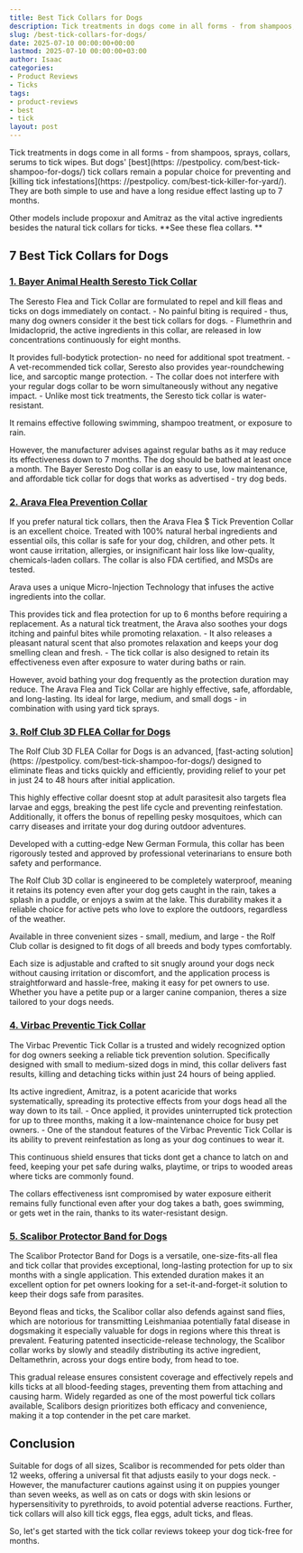 ```yaml
---
title: Best Tick Collars for Dogs
description: Tick treatments in dogs come in all forms - from shampoos, sprays, collars, serums to tick wipes. But dogs' best tick collars remain a popular choice for...
slug: /best-tick-collars-for-dogs/
date: 2025-07-10 00:00:00+00:00
lastmod: 2025-07-10 00:00:00+03:00
author: Isaac
categories:
- Product Reviews
- Ticks
tags:
- product-reviews
- best
- tick
layout: post
---
```


Tick treatments in dogs come in all forms - from shampoos, sprays, collars, serums to tick wipes. But dogs' [best](https: //pestpolicy. com/best-tick-shampoo-for-dogs/) tick collars remain a popular choice for preventing and [killing tick infestations](https: //pestpolicy. com/best-tick-killer-for-yard/). They are both simple to use and have a long residue effect lasting up to 7 months.

Other models include propoxur and Amitraz as the vital active ingredients besides the natural tick collars for ticks. **See these flea collars. **

##  7 Best Tick Collars for Dogs

###  [1. Bayer Animal Health Seresto Tick Collar](https://www.amazon.com/dp/B00B8CG602/?tag=p-policy-20)

The Seresto Flea and Tick Collar are formulated to repel and kill fleas and ticks on dogs immediately on contact. - No painful biting is required - thus, many dog owners consider it the best tick collars for dogs. - Flumethrin and Imidacloprid, the active ingredients in this collar, are released in low concentrations continuously for eight months.

It provides full-bodytick protection- no need for additional spot treatment. - A vet-recommended tick collar, Seresto also provides year-roundchewing lice, and sarcoptic mange protection. - The collar does not interfere with your regular dogs collar to be worn simultaneously without any negative impact. - Unlike most tick treatments, the Seresto tick collar is water-resistant.

It remains effective following swimming, shampoo treatment, or exposure to rain.

However, the manufacturer advises against regular baths as it may reduce its effectiveness down to 7 months. The dog should be bathed at least once a month. The Bayer Seresto Dog collar is an easy to use, low maintenance, and affordable tick collar for dogs that works as advertised - try dog beds.

###  [2. Arava Flea Prevention Collar](https://www.amazon.com/dp/B01N0UCPUS/?tag=p-policy-20)

If you prefer natural tick collars, then the Arava Flea $ Tick Prevention Collar is an excellent choice. Treated with 100% natural herbal ingredients and essential oils, this collar is safe for your dog, children, and other pets. It wont cause irritation, allergies, or insignificant hair loss like low-quality, chemicals-laden collars. The collar is also FDA certified, and MSDs are tested.

Arava uses a unique Micro-Injection Technology that infuses the active ingredients into the collar.

This provides tick and flea protection for up to 6 months before requiring a replacement. As a natural tick treatment, the Arava also soothes your dogs itching and painful bites while promoting relaxation. - It also releases a pleasant natural scent that also promotes relaxation and keeps your dog smelling clean and fresh. - The tick collar is also designed to retain its effectiveness even after exposure to water during baths or rain.

However, avoid bathing your dog frequently as the protection duration may reduce. The Arava Flea and Tick Collar are highly effective, safe, affordable, and long-lasting. Its ideal for large, medium, and small dogs - in combination with using yard tick sprays.

###  [3. Rolf Club 3D FLEA Collar for Dogs](https://www.amazon.com/dp/B06XGWYHWR/?tag=p-policy-20)

The Rolf Club 3D FLEA Collar for Dogs is an advanced, [fast-acting solution](https: //pestpolicy. com/best-tick-shampoo-for-dogs/) designed to eliminate fleas and ticks quickly and efficiently, providing relief to your pet in just 24 to 48 hours after initial application.

This highly effective collar doesnt stop at adult parasitesit also targets flea larvae and eggs, breaking the pest life cycle and preventing reinfestation. Additionally, it offers the bonus of repelling pesky mosquitoes, which can carry diseases and irritate your dog during outdoor adventures.

Developed with a cutting-edge New German Formula, this collar has been rigorously tested and approved by professional veterinarians to ensure both safety and performance.

The Rolf Club 3D collar is engineered to be completely waterproof, meaning it retains its potency even after your dog gets caught in the rain, takes a splash in a puddle, or enjoys a swim at the lake. This durability makes it a reliable choice for active pets who love to explore the outdoors, regardless of the weather.

Available in three convenient sizes - small, medium, and large - the Rolf Club collar is designed to fit dogs of all breeds and body types comfortably.

Each size is adjustable and crafted to sit snugly around your dogs neck without causing irritation or discomfort, and the application process is straightforward and hassle-free, making it easy for pet owners to use. Whether you have a petite pup or a larger canine companion, theres a size tailored to your dogs needs.

###  [4. Virbac Preventic Tick Collar](https://www.amazon.com/dp/B0043XCDKU/?tag=p-policy-20)

The Virbac Preventic Tick Collar is a trusted and widely recognized option for dog owners seeking a reliable tick prevention solution. Specifically designed with small to medium-sized dogs in mind, this collar delivers fast results, killing and detaching ticks within just 24 hours of being applied.

Its active ingredient, Amitraz, is a potent acaricide that works systematically, spreading its protective effects from your dogs head all the way down to its tail. - Once applied, it provides uninterrupted tick protection for up to three months, making it a low-maintenance choice for busy pet owners. - One of the standout features of the Virbac Preventic Tick Collar is its ability to prevent reinfestation as long as your dog continues to wear it.

This continuous shield ensures that ticks dont get a chance to latch on and feed, keeping your pet safe during walks, playtime, or trips to wooded areas where ticks are commonly found.

The collars effectiveness isnt compromised by water exposure eitherit remains fully functional even after your dog takes a bath, goes swimming, or gets wet in the rain, thanks to its water-resistant design.

###  [5. Scalibor Protector Band for Dogs](https://www.amazon.com/dp/B00MRR5ADG/?tag=p-policy-20)

The Scalibor Protector Band for Dogs is a versatile, one-size-fits-all flea and tick collar that provides exceptional, long-lasting protection for up to six months with a single application. This extended duration makes it an excellent option for pet owners looking for a set-it-and-forget-it solution to keep their dogs safe from parasites.

Beyond fleas and ticks, the Scalibor collar also defends against sand flies, which are notorious for transmitting Leishmaniaa potentially fatal disease in dogsmaking it especially valuable for dogs in regions where this threat is prevalent. Featuring patented insecticide-release technology, the Scalibor collar works by slowly and steadily distributing its active ingredient, Deltamethrin, across your dogs entire body, from head to toe.

This gradual release ensures consistent coverage and effectively repels and kills ticks at all blood-feeding stages, preventing them from attaching and causing harm. Widely regarded as one of the most powerful tick collars available, Scalibors design prioritizes both efficacy and convenience, making it a top contender in the pet care market.

##  Conclusion

Suitable for dogs of all sizes, Scalibor is recommended for pets older than 12 weeks, offering a universal fit that adjusts easily to your dogs neck. - However, the manufacturer cautions against using it on puppies younger than seven weeks, as well as on cats or dogs with skin lesions or hypersensitivity to pyrethroids, to avoid potential adverse reactions. Further, tick collars will also kill tick eggs, flea eggs, adult ticks, and fleas.

So, let's get started with the tick collar reviews tokeep your dog tick-free for months.
